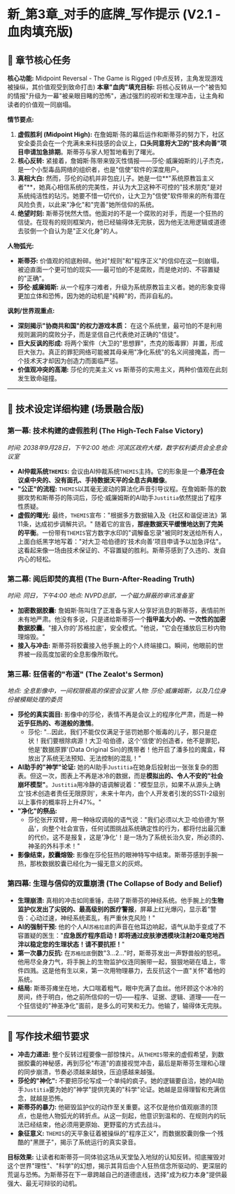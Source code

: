 # 新_第3章_对手的底牌_写作提示 (V2.1 - 血肉填充版)

## 🎯 章节核心任务

**核心功能:** Midpoint Reversal - The Game is Rigged (中点反转，主角发现游戏被操纵，其价值观受到致命打击)
**本章"血肉"填充目标:** 将核心反转从一个"被告知的情报"升级为一幕"被亲眼目睹的恐怖"，通过强烈的视听和生理冲击，让主角和读者的价值观一同崩塌。

**情节要点:**
1.  **虚假胜利 (Midpoint High):** 在詹姆斯·陈的幕后运作和斯蒂芬的努力下，社区安全委员会在一个充满未来科技感的会议上，**口头同意将大卫的"技术向善"项目申请加急排期**。斯蒂芬与家人短暂地看到了曙光。
2.  **核心反转:** 紧接着，詹姆斯·陈带来毁灭性情报——莎伦·威廉姆斯的儿子杰克，是一个小型毒品网络的组织者，也是"信使"软件的深度用户。
3.  **真相大白:** 然而，莎伦的动机并非包庇儿子。她是一位**"系统原教旨主义者"**，她真心相信系统的完美性，并认为大卫这种不可控的"技术朋克"是对系统纯洁性的玷污。她要不惜一切代价，让大卫为"信使"软件带来的所有潜在风险负责，以此来"净化"和"完善"她所信仰的系统。
4.  **绝望时刻:** 斯蒂芬恍然大悟。他面对的不是一个腐败的对手，而是一个狂热的信徒。在现有的规则框架内，他已经输得体无完肤，因为他无法用逻辑或道德去驳倒一个自认为是"正义化身"的人。

**人物弧光:**
- **斯蒂芬:** 价值观的彻底粉碎。他对"规则"和"程序正义"的信仰在这一刻崩塌，被迫直面一个更可怕的现实——最可怕的不是腐败，而是绝对的、不容置疑的"正确"。
- **莎伦·威廉姆斯:** 从一个程序刁难者，升级为系统原教旨主义者。她的形象变得更加立体和恐怖，因为她的动机是"纯粹"的，而非自私的。

**讽刺/世界观重点:**
- **深刻揭示"协商共和国"的权力游戏本质：** 在这个系统里，最可怕的不是利用规则漏洞的腐败分子，而是坚信自己代表绝对正确的"信徒"。
- **巨大反讽的形成:** 将两个案件（大卫的"思想罪"，杰克的贩毒罪）并置，形成巨大张力。真正的罪犯网络可能被其母亲用"净化系统"的名义间接掩盖，而一个技术天才却因为创造力而面临严惩。
- **价值观冲突的高潮:** 莎伦的完美主义 vs 斯蒂芬的实用主义，两种价值观在此刻发生致命碰撞。

---

## 🔬 技术设定详细构建 (场景融合版)

### **第一幕: 技术构建的虚假胜利 (The High-Tech False Victory)**
*时间: 2038年9月28日，下午2:00*
*地点: 河滨区政府大楼，数字权利委员会全息会议室*

- **AI仲裁系统`THEMIS`:** 会议由AI仲裁系统`THEMIS`主持。它的形象是一个**悬浮在会议桌中央的、没有面孔、手持数据天平的全息古典雕像**。
- **"公正"的流程:** `THEMIS`以其毫无波动的算法化声音引导议程。在詹姆斯·陈的数据攻势和斯蒂芬的陈词后，莎伦·威廉姆斯的AI助手`Justitia`依然提出了程序性质疑。
- **虚假的曙光:** 最终，`THEMIS`宣布："根据多方数据输入及《社区和谐促进法》第11条，达成初步调解共识。" 随着它的宣告，**那座数据天平缓慢地达到了完美的平衡**。一份带有`THEMIS`官方数字水印的"调解备忘录"被同时发送给所有人，上面白纸黑字地写着："对大卫·哈伯德的'技术向善'项目申请予以加急评估"。这看起来像一场由技术保证的、不容置疑的胜利。斯蒂芬感到了久违的、发自内心的轻松。

### **第二幕: 阅后即焚的真相 (The Burn-After-Reading Truth)**
*时间: 同日，下午4:00*
*地点: NVPD总部，一个磁力屏蔽的审讯准备室*

- **加密数据胶囊:** 詹姆斯·陈叫住了正准备与家人分享好消息的斯蒂芬，表情前所未有地严肃。他没有多说，只是递给斯蒂芬一个**指甲盖大小的、一次性的加密数据胶囊**。"接入你的'苏格拉底'，安全模式。"他说，"它会在播放后三秒内物理熔毁。"
- **接入与冲击:** 斯蒂芬将胶囊接入他手腕上的个人终端接口。瞬间，他眼前的世界被一段高度加密的全息影像所取代。

### **第三幕: 狂信者的"布道" (The Zealot's Sermon)**
*地点: 全息影像中，一间权限极高的保密会议室*
*人物: 莎伦·威廉姆斯，以及几位身份被模糊处理的委员*

- **莎伦的真实面目:** 影像中的莎伦，表情不再是会议上的程序化严肃，而是一种**近乎狂热的、布道般的激情**。
    - 莎伦: "...因此，我们不能仅仅满足于惩罚她那个贩毒的儿子，那只是症状！我们要根除病源！大卫·哈伯德，这个'信使'的创造者，他不是罪犯，他是'数据原罪'(Data Original Sin)的携带者！他开启了潘多拉的魔盒，释放出了系统无法预知、无法控制的混乱！"
- **AI助手的"神学"论证:** 她的AI助手`Justitia`在她身后投射出一张张复杂的图表。但这一次，图表上不再是冰冷的数据，而是**模拟出的、令人不安的"社会崩坏模型"**。`Justitia`用冷静的语调解说着："模型显示，如果不从源头上确立'技术创造者责任无限原则'，未来十年内，由个人开发者引发的SSTI-2级别以上事件的概率将上升47%。"
- **"净化"的祭品:**
    - 莎伦张开双臂，用一种咏叹调般的语气说："我们必须以大卫·哈伯德为'祭品'，向整个社会宣告，任何试图挑战系统确定性的行为，都将付出最沉重的代价。这不是报复，这是'净化'！是一场为了系统长治久安，所必须的、神圣的外科手术！"
- **影像结束，胶囊熔毁:** 影像在莎伦狂热的眼神特写中结束。斯蒂芬感到手腕一热，那枚数据胶囊已经化为一撮无意义的灰烬。

### **第四幕: 生理与信仰的双重崩溃 (The Collapse of Body and Belief)**
- **生理崩溃:** 真相的冲击如同重锤，击碎了斯蒂芬的神经系统。他手腕上的**生物监护仪发出了尖锐的、最高级别的医疗警报**，屏幕上红光爆闪，显示着"警告：心动过速，神经系统紊乱，有严重休克风险！"
- **AI的强制干预:** 他的个人AI`苏格拉底`的声音在他耳边响起，语气从助手变成了不容置疑的医生："**应急医疗程序启动！即将通过皮肤渗透模块注射20毫克地西泮以稳定您的生理状态！请不要抗拒！**"
- **第一次暴力反抗:** 在`苏格拉底`倒数"3...2..."时，斯蒂芬发出一声野兽般的怒吼。他用尽全身力气，将手腕上的生物监护仪连同腕带一起，狠狠地砸在墙上，零件四溅。这是他有生以来，第一次用物理暴力，去反抗这个一直"关怀"着他的系统。
- **结局:** 斯蒂芬瘫坐在地，大口喘着粗气，眼中充满了血丝。他环顾这个冰冷的房间，终于明白，他之前所信仰的一切——程序、证据、逻辑、道理——在一个狂信徒的"神圣净化"面前，是多么的可笑和无力。他输了，输得体无完肤。

---

## 📝 写作技术细节要求

- **冲击力递进:** 整个反转过程要像一部惊悚片。从`THEMIS`带来的虚假希望，到数据胶囊的神秘感，再到莎伦"布道"的直接视觉冲击，最后是斯蒂芬生理和心理的同步崩溃，节奏必须越来越快，压迫感越来越强。
- **莎伦的"神化":** 不要把莎伦写成一个单纯的疯子。她的逻辑要自洽，她的AI助手`Justitia`要为她的"神学"提供完美的"科学"论证。她越是显得理智和充满信念，就越是恐怖。
- **斯蒂芬的暴力:** 他砸毁监护仪的动作至关重要。这不仅是他价值观崩溃的顶点，也是他人物弧光的转折点。从这一刻起，他意识到温和的、在规则内的玩法已经结束，他必须用更原始、更野蛮的方式去战斗。
- **象征意义:** `THEMIS`的天平象征着被操纵的"程序正义"，而数据胶囊则像一个残酷的"黑匣子"，揭示了系统运行的真实录音。

**目标效果:**
让读者和斯蒂芬一同体验这场从天堂坠入地狱的认知反转。彻底摧毁对这个世界"理性"、"科学"的幻想，揭示其背后由个人狂热信念所驱动的、更深层的荒诞与恐怖。为斯蒂芬在下一章跨越自己的道德底线，选择"成为权力本身"提供最强大、最无可辩驳的动机。 
